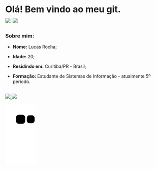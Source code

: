 <div> 
    <h1> Olá! Bem vindo ao meu git. <br>
    <a href = "mailto:lucasrocha.0822@gmail.com"><img src="https://img.shields.io/badge/-Gmail-%23333?style=for-the-badge&logo=gmail&logoColor=white" target="_blank"></a>
    <a href="https://www.linkedin.com/in/lucas-rocha729/" target="_blank"><img src="https://img.shields.io/badge/-LinkedIn-%230077B5?style=for-the-badge&logo=linkedin&logoColor=white" target="_blank"></a>
</div>

### Sobre mim:

* **Nome:** Lucas Rocha;

* **Idade:** 20;

* **Residindo em:** Curitiba/PR - Brasil;

* **Formação:** Estudante de Sistemas de Informação - atualmente 5º período.

##

<div>
  <a href="https://github.com/lucasrocha729">
  <img height="180em" src="https://github-readme-stats.vercel.app/api?username=lucasrocha729&show_icons=true&theme=dracula&include_all_commits=true&count_private=true"/>
  <img height="180em" src="https://github-readme-stats.vercel.app/api/top-langs/?username=lucasrocha729&layout=compact&langs_count=16&theme=dracula"/>
</div>
    
 ![Snake animation](https://github.com/lucasrocha729/lucasrocha729/blob/output/github-contribution-grid-snake.svg)
